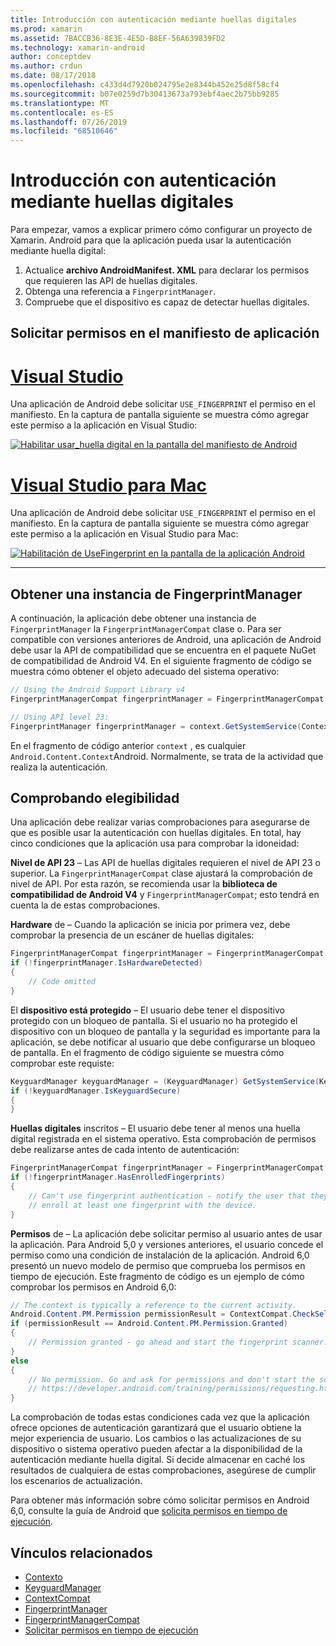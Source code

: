 ```yaml
---
title: Introducción con autenticación mediante huellas digitales
ms.prod: xamarin
ms.assetid: 7BACCB36-8E3E-4E5D-B8EF-56A639839FD2
ms.technology: xamarin-android
author: conceptdev
ms.author: crdun
ms.date: 08/17/2018
ms.openlocfilehash: c433d4d7920b024795e2e8344b452e25d8f58cf4
ms.sourcegitcommit: b07e0259d7b30413673a793ebf4aec2b75bb9285
ms.translationtype: MT
ms.contentlocale: es-ES
ms.lasthandoff: 07/26/2019
ms.locfileid: "68510646"
---
```

# <a name="getting-started-with-fingerprint-authentication"></a>Introducción con autenticación mediante huellas digitales

Para empezar, vamos a explicar primero cómo configurar un proyecto de Xamarin. Android para que la aplicación pueda usar la autenticación mediante huella digital:

1. Actualice **archivo AndroidManifest. XML** para declarar los permisos que requieren las API de huellas digitales.
2. Obtenga una referencia a `FingerprintManager`.
3. Compruebe que el dispositivo es capaz de detectar huellas digitales.

## <a name="requesting-permissions-in-the-application-manifest"></a>Solicitar permisos en el manifiesto de aplicación

# <a name="visual-studiotabwindows"></a>[Visual Studio](#tab/windows)

Una aplicación de Android debe solicitar `USE_FINGERPRINT` el permiso en el manifiesto. En la captura de pantalla siguiente se muestra cómo agregar este permiso a la aplicación en Visual Studio:

[![Habilitar usar\_huella digital en la pantalla del manifiesto de Android](get-started-images/fingerprint-01-vs.png)](get-started-images/fingerprint-01-vs.png#lightbox) 

# <a name="visual-studio-for-mactabmacos"></a>[Visual Studio para Mac](#tab/macos)

Una aplicación de Android debe solicitar `USE_FINGERPRINT` el permiso en el manifiesto. En la captura de pantalla siguiente se muestra cómo agregar este permiso a la aplicación en Visual Studio para Mac:

[![Habilitación de UseFingerprint en la pantalla de la aplicación Android](get-started-images/fingerprint-01-xs.png)](get-started-images/fingerprint-01-xs.png#lightbox) 

-----

## <a name="getting-an-instance-of-the-fingerprintmanager"></a>Obtener una instancia de FingerprintManager

A continuación, la aplicación debe obtener una instancia de `FingerprintManager` la `FingerprintManagerCompat` clase o. Para ser compatible con versiones anteriores de Android, una aplicación de Android debe usar la API de compatibilidad que se encuentra en el paquete NuGet de compatibilidad de Android V4. En el siguiente fragmento de código se muestra cómo obtener el objeto adecuado del sistema operativo: 

```csharp
// Using the Android Support Library v4
FingerprintManagerCompat fingerprintManager = FingerprintManagerCompat.From(context);

// Using API level 23:
FingerprintManager fingerprintManager = context.GetSystemService(Context.FingerprintService) as FingerprintManager;
```  

En el fragmento de código anterior `context` , es cualquier `Android.Content.Context`Android. Normalmente, se trata de la actividad que realiza la autenticación.

## <a name="checking-for-eligibility"></a>Comprobando elegibilidad

Una aplicación debe realizar varias comprobaciones para asegurarse de que es posible usar la autenticación con huellas digitales. En total, hay cinco condiciones que la aplicación usa para comprobar la idoneidad:  

**Nivel de API 23** &ndash; Las API de huellas digitales requieren el nivel de API 23 o superior. La `FingerprintManagerCompat` clase ajustará la comprobación de nivel de API. Por esta razón, se recomienda usar la **biblioteca de compatibilidad de Android V4** y `FingerprintManagerCompat`; esto tendrá en cuenta la de estas comprobaciones.

**Hardware** de &ndash; Cuando la aplicación se inicia por primera vez, debe comprobar la presencia de un escáner de huellas digitales:

```csharp
FingerprintManagerCompat fingerprintManager = FingerprintManagerCompat.From(context);
if (!fingerprintManager.IsHardwareDetected)
{
    // Code omitted
}
```

El **dispositivo está protegido** &ndash; El usuario debe tener el dispositivo protegido con un bloqueo de pantalla. Si el usuario no ha protegido el dispositivo con un bloqueo de pantalla y la seguridad es importante para la aplicación, se debe notificar al usuario que debe configurarse un bloqueo de pantalla. En el fragmento de código siguiente se muestra cómo comprobar este requiste:

```csharp
KeyguardManager keyguardManager = (KeyguardManager) GetSystemService(KeyguardService);
if (!keyguardManager.IsKeyguardSecure)
{
}
```

**Huellas digitales** inscritos &ndash; El usuario debe tener al menos una huella digital registrada en el sistema operativo. Esta comprobación de permisos debe realizarse antes de cada intento de autenticación:

```csharp
FingerprintManagerCompat fingerprintManager = FingerprintManagerCompat.From(context);
if (!fingerprintManager.HasEnrolledFingerprints)
{
    // Can't use fingerprint authentication - notify the user that they need to
    // enroll at least one fingerprint with the device.
}
```

**Permisos** de &ndash; La aplicación debe solicitar permiso al usuario antes de usar la aplicación. Para Android 5,0 y versiones anteriores, el usuario concede el permiso como una condición de instalación de la aplicación. Android 6,0 presentó un nuevo modelo de permiso que comprueba los permisos en tiempo de ejecución. Este fragmento de código es un ejemplo de cómo comprobar los permisos en Android 6,0:

```csharp
// The context is typically a reference to the current activity.
Android.Content.PM.Permission permissionResult = ContextCompat.CheckSelfPermission(context, Manifest.Permission.UseFingerprint);
if (permissionResult == Android.Content.PM.Permission.Granted)
{
    // Permission granted - go ahead and start the fingerprint scanner.
}
else
{
    // No permission. Go and ask for permissions and don't start the scanner. See
    // https://developer.android.com/training/permissions/requesting.html
}
```

La comprobación de todas estas condiciones cada vez que la aplicación ofrece opciones de autenticación garantizará que el usuario obtiene la mejor experiencia de usuario. Los cambios o las actualizaciones de su dispositivo o sistema operativo pueden afectar a la disponibilidad de la autenticación mediante huella digital. Si decide almacenar en caché los resultados de cualquiera de estas comprobaciones, asegúrese de cumplir los escenarios de actualización.

Para obtener más información sobre cómo solicitar permisos en Android 6,0, consulte la guía de Android que [solicita permisos en tiempo de ejecución](https://developer.android.com/training/permissions/requesting.html).

## <a name="related-links"></a>Vínculos relacionados

- [Contexto](xref:Android.Content.Context)
- [KeyguardManager](xref:Android.App.KeyguardManager)
- [ContextCompat](https://developer.android.com/reference/android/support/v4/content/ContextCompat)
- [FingerprintManager](https://developer.android.com/reference/android/hardware/fingerprint/FingerprintManager.html)
- [FingerprintManagerCompat](https://developer.android.com/reference/android/support/v4/hardware/fingerprint/FingerprintManagerCompat.html)
- [Solicitar permisos en tiempo de ejecución](https://developer.android.com/training/permissions/requesting.html)
